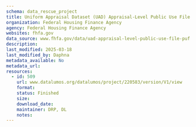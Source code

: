 ```yaml
---
schema: data_rescue_project 
title: Uniform Appraisal Dataset (UAD) Appraisal-Level Public Use File (PUF)
organization: Federal Housing Finance Agency
agency: Federal Housing Finance Agency
websites: fhfa.gov
data_source: www.fhfa.gov/data/uad-appraisal-level-public-use-file-puf
description: 
last_modified: 2025-03-18
last_modified_by: Daphna
metadata_available: No
metadata_url: 
resources:
  - id: 509
    url: www.datalumos.org/datalumos/project/220583/version/V1/view
    format: 
    status: Finished
    size: 
    download_date: 
    maintainer: DRP, DL
    notes: 
---
```

